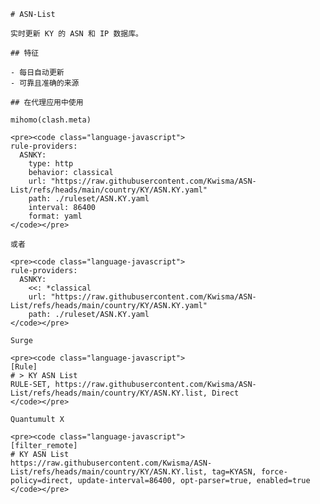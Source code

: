 
    # ASN-List
    
    实时更新 KY 的 ASN 和 IP 数据库。
    
    ## 特征
    
    - 每日自动更新
    - 可靠且准确的来源
    
    ## 在代理应用中使用
    
    mihomo(clash.meta)
   
    <pre><code class="language-javascript">
    rule-providers:
      ASNKY:
        type: http
        behavior: classical
        url: "https://raw.githubusercontent.com/Kwisma/ASN-List/refs/heads/main/country/KY/ASN.KY.yaml"
        path: ./ruleset/ASN.KY.yaml
        interval: 86400
        format: yaml
    </code></pre>

    或者

    <pre><code class="language-javascript">
    rule-providers:
      ASNKY:
        <<: *classical
        url: "https://raw.githubusercontent.com/Kwisma/ASN-List/refs/heads/main/country/KY/ASN.KY.yaml"
        path: ./ruleset/ASN.KY.yaml
    </code></pre>
    
    Surge
    
    <pre><code class="language-javascript">
    [Rule]
    # > KY ASN List
    RULE-SET, https://raw.githubusercontent.com/Kwisma/ASN-List/refs/heads/main/country/KY/ASN.KY.list, Direct
    </code></pre>
    
    Quantumult X
    
    <pre><code class="language-javascript">
    [filter_remote]
    # KY ASN List
    https://raw.githubusercontent.com/Kwisma/ASN-List/refs/heads/main/country/KY/ASN.KY.list, tag=KYASN, force-policy=direct, update-interval=86400, opt-parser=true, enabled=true
    </code></pre>
    